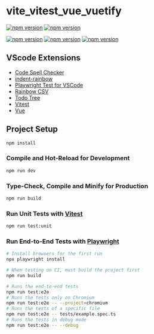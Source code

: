 # vite_vitest_vue_vuetify

[![npm version](https://img.shields.io/badge/vite-5.4.7-green)](https://www.npmjs.com/)
[![npm version](https://img.shields.io/badge/vitest-2.1.1-green)](https://nodejs.jp/)

[![npm version](https://img.shields.io/badge/typescript-5.6.2-green)](https://www.npmjs.com/package/typescript)
[![npm version](https://img.shields.io/badge/vue-3.5.8-green)](https://www.npmjs.com/package/vue)
[![npm version](https://img.shields.io/badge/vuetify-3.7.2-green)](https://www.npmjs.com/package/vuetify)

## VScode Extensions

- [Code Spell Checker](https://marketplace.visualstudio.com/items?itemName=streetsidesoftware.code-spell-checker)
- [indent-rainbow](https://marketplace.visualstudio.com/items?itemName=oderwat.indent-rainbow)
- [Playwright Test for VSCode](https://marketplace.visualstudio.com/items?itemName=ms-playwright.playwright)
- [Rainbow CSV](https://marketplace.visualstudio.com/items?itemName=mechatroner.rainbow-csv)
- [Todo Tree](https://marketplace.visualstudio.com/items?itemName=Gruntfuggly.todo-tree)
- [Vitest](https://marketplace.visualstudio.com/items?itemName=vitest.explorer)
- [Vue](https://marketplace.visualstudio.com/items?itemName=Vue.volar)

## Project Setup

```sh
npm install
```

### Compile and Hot-Reload for Development

```sh
npm run dev
```

### Type-Check, Compile and Minify for Production

```sh
npm run build
```

### Run Unit Tests with [Vitest](https://vitest.dev/)

```sh
npm run test:unit
```

### Run End-to-End Tests with [Playwright](https://playwright.dev)

```sh
# Install browsers for the first run
npx playwright install

# When testing on CI, must build the project first
npm run build

# Runs the end-to-end tests
npm run test:e2e
# Runs the tests only on Chromium
npm run test:e2e -- --project=chromium
# Runs the tests of a specific file
npm run test:e2e -- tests/example.spec.ts
# Runs the tests in debug mode
npm run test:e2e -- --debug
```
